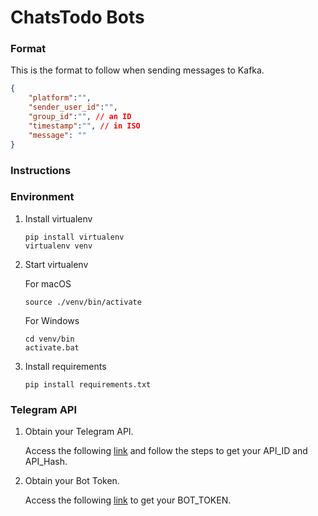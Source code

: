 # ChatsTodo Bots

### Format

This is the format to follow when sending messages to Kafka.

```json    
{
    "platform":"",
    "sender_user_id":"",
    "group_id":"", // an ID
    "timestamp":"", // in ISO 
    "message": ""
}
```

### Instructions

### Environment

1. Install virtualenv

   ```
   pip install virtualenv
   virtualenv venv
   ```

1. Start virtualenv

   For macOS

   ```
   source ./venv/bin/activate
   ```

   For Windows

   ```
   cd venv/bin
   activate.bat
   ```

1. Install requirements

   ```
   pip install requirements.txt
   ```

### Telegram API

1. Obtain your Telegram API.

   Access the following [link](https://core.telegram.org/api/obtaining_api_id) and follow the steps to get your API_ID and API_Hash.

1. Obtain your Bot Token.

   Access the following [link](https://core.telegram.org/bots) to get your BOT_TOKEN.
